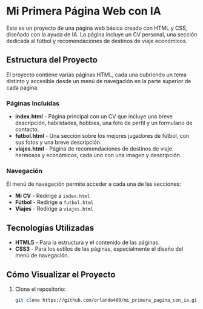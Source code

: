 # Mi Primera Página Web con IA

Este es un proyecto de una página web básica creado con HTML y CSS, diseñado con la ayuda de IA. La página incluye un CV personal, una sección dedicada al fútbol y recomendaciones de destinos de viaje económicos. 

## Estructura del Proyecto

El proyecto contiene varias páginas HTML, cada una cubriendo un tema distinto y accesible desde un menú de navegación en la parte superior de cada página.

### Páginas Incluidas

- **index.html** - Página principal con un CV que incluye una breve descripción, habilidades, hobbies, una foto de perfil y un formulario de contacto.
- **futbol.html** - Una sección sobre los mejores jugadores de fútbol, con sus fotos y una breve descripción.
- **viajes.html** - Página de recomendaciones de destinos de viaje hermosos y económicos, cada uno con una imagen y descripción.

### Navegación

El menú de navegación permite acceder a cada una de las secciones:
- **Mi CV** - Redirige a `index.html`
- **Fútbol** - Redirige a `futbol.html`
- **Viajes** - Redirige a `viajes.html`

## Tecnologías Utilizadas

- **HTML5** - Para la estructura y el contenido de las páginas.
- **CSS3** - Para los estilos de las páginas, especialmente el diseño del menú de navegación.


## Cómo Visualizar el Proyecto

1. Clona el repositorio:
   ```bash
   git clone https://github.com/orlando409/mi_primera_pagina_con_ia.git


